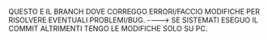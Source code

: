 QUESTO E IL BRANCH DOVE CORREGGO ERRORI/FACCIO MODIFICHE PER RISOLVERE EVENTUALI PROBLEMI/BUG.
----> SE SISTEMATI ESEGUO IL COMMIT ALTRIMENTI TENGO LE MODIFICHE SOLO SU PC. 
